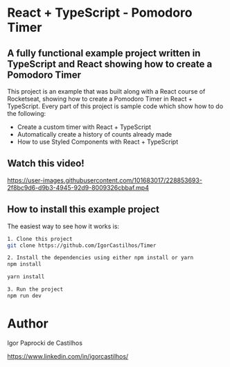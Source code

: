 # React + TypeScript - Pomodoro Timer

## A fully functional example project written in TypeScript and React showing how to create a Pomodoro Timer

This project is an example that was built along with a React course of Rocketseat, showing how to create a Pomodoro Timer in React + TypeScript. Every part of this project is sample code which show how to do the following:

* Create a custom timer with React + TypeScript
* Automatically create a history of counts already made
* How to use Styled Components with React + TypeScript

## Watch this video!
https://user-images.githubusercontent.com/101683017/228853693-2f8bc9d6-d9b3-4945-92d9-8009326cbbaf.mp4

## How to install this example project

The easiest way to see how it works is:

```bash
1. Clone this project
git clone https://github.com/IgorCastilhos/Timer

2. Install the dependencies using either npm install or yarn
npm install

yarn install

3. Run the project
npm run dev
```
# Author

Igor Paprocki de Castilhos

https://www.linkedin.com/in/igorcastilhos/
